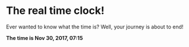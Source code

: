 # The real time clock!

Ever wanted to know what the time is? Well, your journey is about to end!

**The time is Nov 30, 2017, 07:15**
